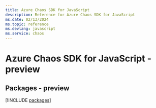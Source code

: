 ```yaml
---
title: Azure Chaos SDK for JavaScript
description: Reference for Azure Chaos SDK for JavaScript
ms.date: 02/13/2024
ms.topic: reference
ms.devlang: javascript
ms.service: chaos
---
```

# Azure Chaos SDK for JavaScript - preview
## Packages - preview
[!INCLUDE [packages](chaos-index.md)]